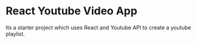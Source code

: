 # React Youtube Video App
Its a starter project which uses React and Youtube API to create a youtube playlist.

